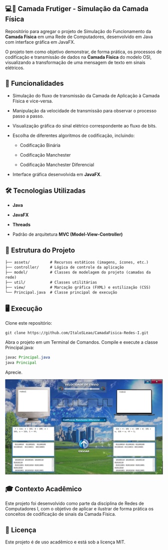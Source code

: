 ## 💻📡 Camada Frutiger - Simulação da Camada Física

Repositório para agregar o projeto de Simulação do Funcionamento da **Camada Física** em uma Rede de Computadores, desenvolvido em Java com interface gráfica em JavaFX.

O projeto tem como objetivo demonstrar, de forma prática, os processos de codificação e transmissão de dados na **Camada Física** do modelo OSI, visualizando a transformação de uma mensagem de texto em sinais elétricos.

## 🧩 Funcionalidades

- Simulação do fluxo de transmissão da Camada de Aplicação à Camada Física e vice-versa.

- Manipulação da velocidade de transmissão para observar o processo passo a passo.

- Visualização gráfica do sinal elétrico correspondente ao fluxo de bits.

- Escolha de diferentes algoritmos de codificação, incluindo:

    - Codificação Binária

    - Codificação Manchester

    - Codificação Manchester Diferencial

- Interface gráfica desenvolvida em **JavaFX**.

## 🛠️ Tecnologias Utilizadas

- **Java**

- **JavaFX**

- **Threads**

- Padrão de arquitetura **MVC (Model-View-Controller)**

## 📂 Estrutura do Projeto

```
├── assets/         # Recursos estáticos (imagens, ícones, etc.)
├── controller/     # Lógica de controle da aplicação
├── model/          # Classes de modelagem do projeto (camadas da rede)
├── util/           # Classes utilitárias
├── view/           # Marcação gráfica (FXML) e estilização (CSS)
└── Principal.java  # Classe principal de execução
```

## 🖥️ Execução

Clone este repositório:

```
git clone https://github.com/ItaloSLeao/CamadaFisica-Redes-I.git
```

Abra o projeto em um Terminal de Comandos. Compile e execute a classe Principal.java:

```java
javac Principal.java
java Principal
```

Aprecie.

![Simulação da transmissão](assets/simulacao-fisica.png)

## 🎓 Contexto Acadêmico

Este projeto foi desenvolvido como parte da disciplina de Redes de Computadores I, com o objetivo de aplicar e ilustrar de forma prática os conceitos de codificação de sinais da Camada Física.

## 📄 Licença

Este projeto é de uso acadêmico e está sob a licença MIT.
